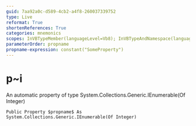 ```yaml
---
guid: 7aa92a0c-d589-4cb2-a4f8-260037339752
type: Live
reformat: True
shortenReferences: True
categories: mnemonics
scopes: InVBTypeMember(languageLevel=Vb8); InVBTypeAndNamespace(languageLevel=Vb8)
parameterOrder: propname
propname-expression: constant("SomeProperty")
---
```


# p~i

An automatic property of type System.Collections.Generic.IEnumerable(Of Integer)

```
Public Property $propname$ As System.Collections.Generic.IEnumerable(Of Integer)
```
